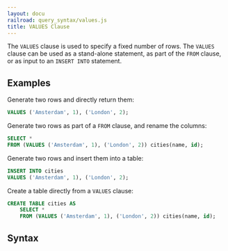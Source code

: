 ```yaml
---
layout: docu
railroad: query_syntax/values.js
title: VALUES Clause
---
```


The `VALUES` clause is used to specify a fixed number of rows. The `VALUES` clause can be used as a stand-alone statement, as part of the `FROM` clause, or as input to an `INSERT INTO` statement.

## Examples

Generate two rows and directly return them:

```sql
VALUES ('Amsterdam', 1), ('London', 2);
```

Generate two rows as part of a `FROM` clause, and rename the columns:

```sql
SELECT *
FROM (VALUES ('Amsterdam', 1), ('London', 2)) cities(name, id);
```

Generate two rows and insert them into a table:

```sql
INSERT INTO cities
VALUES ('Amsterdam', 1), ('London', 2);
```

Create a table directly from a `VALUES` clause:

```sql
CREATE TABLE cities AS
    SELECT *
    FROM (VALUES ('Amsterdam', 1), ('London', 2)) cities(name, id);
```

## Syntax

<div id="rrdiagram"></div>
